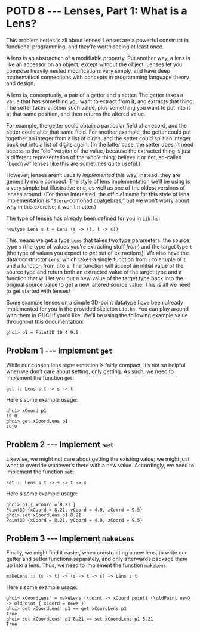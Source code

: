# POTD 8 --- Lenses, Part 1: What is a Lens?

This problem series is all about lenses!  Lenses are a powerful
construct in functional programming, and they’re worth seeing at least
once.

A lens is an abstraction of a modifiable property.  Put another way, a
lens is like an accessor on an object, except without the object.
Lenses let you compose heavily nested modifications very simply, and
have deep mathematical connections with concepts in programming
language theory and design.

A lens is, conceptually, a pair of a getter and a setter.  The getter
takes a value that has something you want to extract from it, and
extracts that thing.  The setter takes another such value, plus
something you want to put into it at that same position, and then
returns the altered value.

For example, the getter could obtain a particular field of a record,
and the setter could alter that same field.  For another example, the
getter could put together an integer from a list of digits, and the
setter could split an integer back out into a list of digits again.
(In the latter case, the setter doesn’t need access to the “old”
version of the value, because the extracted thing is just a different
representation of the *whole* thing; believe it or not, so-called
“*bijective*” lenses like this are sometimes quite useful.)

However, lenses aren’t usually *implemented* this way; instead, they
are generally more compact.  The style of lens implementation we’ll be
using is a very simple but illustrative one, as well as one of the
oldest versions of lenses around.  (For those interested, the official
name for this style of lens implementation is “`Store`-comonad
coalgebras,” but we won’t worry about why in this exercise; it won’t
matter.)

The type of lenses has already been defined for you in `Lib.hs`:

```.haskell
newtype Lens s t = Lens (s -> (t, t -> s))
```

This means we get a type `Lens` that takes two type parameters: the
source type `s` (the type of values you’re extracting stuff *from*)
and the target type `t` (the type of values you expect to *get* out of
extractions).  We also have the data constructor `Lens`, which takes a
single function from `s` to a tuple of `t` and a function from `t` to
`s`.  The function will accept an initial value of the source type and
return both an extracted value of the target type and a function that
will let you put a new value of the target type back into the original
source value to get a new, altered source value. This is all we need
to get started with lenses!

Some example lenses on a simple 3D-point datatype have been already
implemented for you in the provided skeleton `Lib.hs`.  You can play
around with them in GHCi if you'd like.  We'll be using the following
example value throughout this documentation:

```.haskell
ghci> p1 = Point3D 10 4 9.5
```

## Problem 1 --- Implement `get`

While our chosen lens representation is fairly compact, it’s not so
helpful when we don’t care about setting, only getting.  As such, we
need to implement the function `get`:

```.haskell
get :: Lens s t -> s -> t
```

Here's some example usage:

```.haskell
ghci> xCoord p1
10.0
ghci> get xCoordLens p1
10.0
```

## Problem 2 --- Implement `set`

Likewise, we might not care about getting the existing value; we might
just want to override whatever’s there with a new value.  Accordingly,
we need to implement the function `set`:

```.haskell
set :: Lens s t -> s -> t -> s
```

Here's some example usage:

```.haskell
ghci> p1 { xCoord = 8.21 }
Point3D {xCoord = 8.21, yCoord = 4.0, zCoord = 9.5}
ghci> set xCoordLens p1 8.21
Point3D {xCoord = 8.21, yCoord = 4.0, zCoord = 9.5}
```

## Problem 3 --- Implement `makeLens`

Finally, we might find it easier, when constructing a new lens, to
write our getter and setter functions separately, and only afterwards
package them up into a lens.  Thus, we need to implement the function
`makeLens`:

```.haskell
makeLens :: (s -> t) -> (s -> t -> s) -> Lens s t
```

Here's some example usage:

```.haskell
ghci> xCoordLens' = makeLens (\point -> xCoord point) (\oldPoint newX -> oldPoint { xCoord = newX })
ghci> get xCoordLens' p1 == get xCoordLens p1
True
ghci> set xCoordLens' p1 8.21 == set xCoordLens p1 8.21
True
```

